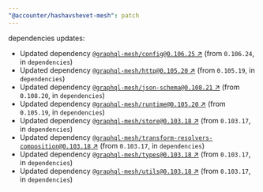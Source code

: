 ```yaml
---
"@accounter/hashavshevet-mesh": patch
---
```

dependencies updates:
  - Updated dependency [`@graphql-mesh/config@0.106.25` ↗︎](https://www.npmjs.com/package/@graphql-mesh/config/v/0.106.25) (from `0.106.24`, in `dependencies`)
  - Updated dependency [`@graphql-mesh/http@0.105.20` ↗︎](https://www.npmjs.com/package/@graphql-mesh/http/v/0.105.20) (from `0.105.19`, in `dependencies`)
  - Updated dependency [`@graphql-mesh/json-schema@0.108.21` ↗︎](https://www.npmjs.com/package/@graphql-mesh/json-schema/v/0.108.21) (from `0.108.20`, in `dependencies`)
  - Updated dependency [`@graphql-mesh/runtime@0.105.20` ↗︎](https://www.npmjs.com/package/@graphql-mesh/runtime/v/0.105.20) (from `0.105.19`, in `dependencies`)
  - Updated dependency [`@graphql-mesh/store@0.103.18` ↗︎](https://www.npmjs.com/package/@graphql-mesh/store/v/0.103.18) (from `0.103.17`, in `dependencies`)
  - Updated dependency [`@graphql-mesh/transform-resolvers-composition@0.103.18` ↗︎](https://www.npmjs.com/package/@graphql-mesh/transform-resolvers-composition/v/0.103.18) (from `0.103.17`, in `dependencies`)
  - Updated dependency [`@graphql-mesh/types@0.103.18` ↗︎](https://www.npmjs.com/package/@graphql-mesh/types/v/0.103.18) (from `0.103.17`, in `dependencies`)
  - Updated dependency [`@graphql-mesh/utils@0.103.18` ↗︎](https://www.npmjs.com/package/@graphql-mesh/utils/v/0.103.18) (from `0.103.17`, in `dependencies`)
